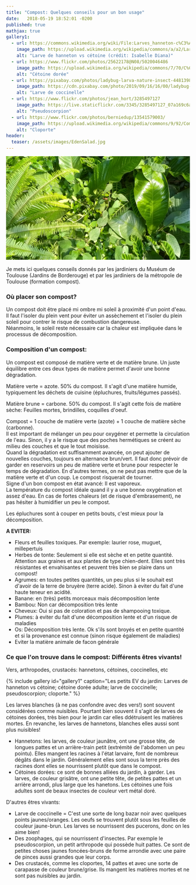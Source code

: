 ```yaml
---
title: "Compost: Quelques conseils pour un bon usage"
date:   2018-05-19 18:52:01 -0200
published: true
mathjax: true
gallery1:
  - url: https://commons.wikimedia.org/wiki/File:Larves_hanneton-c%C3%A9toine.jpg?uselang=fr
    image_path: https://upload.wikimedia.org/wikipedia/commons/a/a2/Larves_hanneton-c%C3%A9toine.jpg
    alt: "Larve de hanneton vs cétoine (crédit: Isabelle Diana)"
  - url: https://www.flickr.com/photos/25622178@N08/5020046486
    image_path: https://upload.wikimedia.org/wikipedia/commons/7/70/C%C3%A9toine_dor%C3%A9e_%28Causse_M%C3%A9jean%2C_Loz%C3%A8re%29.jpg
    alt: "Cétoine dorée"
  - url: https://pixabay.com/photos/ladybug-larva-nature-insect-4481398/
    image_path: https://cdn.pixabay.com/photo/2019/09/16/16/00/ladybug-4481398_960_720.jpg
    alt: "Larve de coccinelle"
  - url: https://www.flickr.com/photos/jean_hort/3285497127
    image_path: https://live.staticflickr.com/3345/3285497127_07a169c6a6_z.jpg
    alt: "Pseudoscorpion"
  - url: https://www.flickr.com/photos/berniedup/13541579003/
    image_path: https://upload.wikimedia.org/wikipedia/commons/9/92/Common_Rough_Woodlouse_%28Porcellio_scaber%29_%2813541579003%29.jpg
    alt: "Cloporte"
header:
  teaser: /assets/images/EdenSalad.jpg
---
```

![Picture_EdenSalad](/assets/images/EdenSalad.jpg)

Je mets ici quelques conseils donnés par les jardiniers du Muséum de Toulouse (Jardins de Borderouge) et par les jardiniers de la métropole de Toulouse (formation compost).

### Où placer son compost? <br>
Un compost doit être placé mi ombre mi soleil à proximité d'un point d'eau. Il faut l'isoler du plein vent pour éviter un assèchement et l'isoler du plein soleil pour contrer le risque de combustion dangereuse. <br>
Néanmoins, le soleil reste nécessaire car la chaleur est impliquée dans le processus de décomposition.

### Composition d'un compost: <br>
Un compost est composé de matière verte et de matière brune. Un juste équilibre entre ces deux types de matière permet d'avoir une bonne dégradation.

Matière verte = azote. 50% du compost. Il s'agit d'une matière humide, typiquement les déchets de cuisine (épluchures, fruits/légumes passés).

Matière brune = carbone. 50% du compost. Il s'agit cette fois de matière sèche: Feuilles mortes, brindilles, coquilles d'oeuf. <br>

Compost = 1 couche de matière verte (azote) + 1 couche de matière sèche (carbonne). <br>
Il est important de mélanger un peu pour oxygéner et permette la circulation de l'eau. Sinon, il y a le risque que des poches hermétiques se créent au milieu des couches et que le tout moisisse. <br>
Quand la dégradation est suffisamment avancée, on peut ajouter de nouvelles couches, toujours en alternance brun/vert.
Il faut donc prévoir de garder en reservoirs un peu de matière verte et brune pour respecter le temps de dégradation. En d'autres termes, on ne peut pas mettre que de la matière verte et d'un coup. Le compost risquerait de tourner. <br>
Signe d'un bon compost en état avancé: Il est vaporeux. <br>
La température du compost idéale quand il y a une bonne oxygénation et assez d'eau. En cas de fortes chaleurs (et de risque d'embrasement), ne pas hésiter à humidifier un peu le compost. <br>

Les épluchures sont à couper en petits bouts, c'est mieux pour la décomposition.

<strong> A EVITER: </strong>
- Fleurs et feuilles toxiques. Par exemple: laurier rose, muguet, millepertuis
- Herbes de tonte: Seulement si elle est sèche et en petite quantité. Attention aux graines et aux plantes de type chien-dent. Elles sont très résistantes et envahisantes et peuvent très bien se plaire dans un compost!
- Agrumes: en toutes petites quantités, un peu plus si le souhait est d'avoir de la terre de bruyère (terre acide). Sinon à eviter du fait d'une haute teneur en acidité.
- Banane: en (très) petits morceaux mais décomposition lente
- Bambou: Non car décomposition très lente
- Cheveux: Oui si pas de coloration et pas de shampooing toxique. 
- Plumes: à eviter du fait d'une décomposition lente et d'un risque de maladies
- Os: Décomposition très lente. Ok s'ils sont broyés et en petite quantité et si la provenance est connue (sinon risque également de maladies)
- Eviter la matière animale de facon générale

### Ce que l'on trouve dans le compost: Différents êtres vivants! 

Vers, arthropodes, crustacés: hannetons, cétoines, coccinelles, etc

{% include gallery id="gallery1" caption="Les petits EV du jardin: Larves de hanneton vs cétoine; cétoine dorée adulte; larve de coccinelle; pseudoscorpion; cloporte." %}

Les larves blanches (à ne pas confondre avec des vers!) sont souvent considérées comme nuisibles. Pourtant bien souvent il s'agit de larves de cétoines dorées, très bien pour le jardin car elles ddétruisent les matières mortes. En revanche, les larves de hannetons, blanches elles aussi sont plus nuisibles! <br>
- Hannetons: les larves, de couleur jaunâtre, ont une grosse tête, de longues pattes et un arrière-train petit (extrémité de l'abdomen un peu pointu). Elles mangent les racines à l'état larvaire, font de nombreux dégâts dans le jardin. Généralement elles sont sous la terre près des racines dont elles se nourrissent plutôt que dans le compost. <br>
- Cétoines dorées: ce sont de bonnes alliées du jardin, à garder. Les larves, de couleur grisâtre, ont une petite tête, de petites pattes et un arrière arrondi, plus large que les hanetons. Les cétoines une fois adultes sont de beaux insectes de couleur vert métal doré. <br>

D'autres êtres vivants: 
- Larve de coccinelle = C'est une sorte de long bazar noir avec quelques points jaunes/oranges. Les oeufs se trouvent plutôt sous les feuilles de couleur jaune-brun. Les larves se nourrissent des pucerons, donc on les aime bien! <br>
- Des zoophages, qui se nourrissent d'insectes. Par exemple le pseudoscorpion, un petit arthropode qui possède huit pattes. Ce sont de petites choses jaunes foncées-bruns de forme arrondie avec une paire de pinces aussi grandes que leur corps. <br>
- Des crustacés, comme les cloportes, 14 pattes et avec une sorte de carapasse de couleur brune/grise. Ils mangent les matières mortes et ne sont pas nuisibles au jardin.

